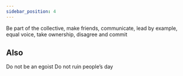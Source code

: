 ```yaml
---
sidebar_position: 4
---
```

Be part of the collective, make friends, communicate, lead by example, equal voice, take ownership, disagree and commit

## Also
Do not be an egoist
Do not ruin people’s day